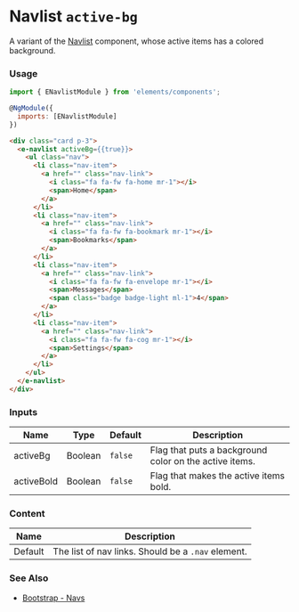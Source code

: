 # Navlist `active-bg`

A variant of the [Navlist](/?selectedKind=Components/Navlist&selectedStory=Default) component, whose active items has a colored background.

<!-- STORY -->

### Usage

```js
import { ENavlistModule } from 'elements/components';

@NgModule({
  imports: [ENavlistModule]
})
```
```html
<div class="card p-3">
  <e-navlist activeBg={{true}}>
    <ul class="nav">
      <li class="nav-item">
        <a href="" class="nav-link">
          <i class="fa fa-fw fa-home mr-1"></i>
          <span>Home</span>
        </a>
      </li>
      <li class="nav-item">
        <a href="" class="nav-link">
          <i class="fa fa-fw fa-bookmark mr-1"></i>
          <span>Bookmarks</span>
        </a>
      </li>
      <li class="nav-item">
        <a href="" class="nav-link">
          <i class="fa fa-fw fa-envelope mr-1"></i>
          <span>Messages</span>
          <span class="badge badge-light ml-1">4</span>
        </a>
      </li>
      <li class="nav-item">
        <a href="" class="nav-link">
          <i class="fa fa-fw fa-cog mr-1"></i>
          <span>Settings</span>
        </a>
      </li>
    </ul>
  </e-navlist>
</div>
```

### Inputs

| Name       | Type    | Default | Description |
|------------|---------|---------|-------------|
| activeBg   | Boolean | `false` | Flag that puts a background color on the active items. |
| activeBold | Boolean | `false` | Flag that makes the active items bold. |

### Content

| Name    | Description |
|---------|-------------|
| Default | The list of nav links. Should be a `.nav` element. |


### See Also
- [Bootstrap - Navs](http://getbootstrap.com/docs/4.0/components/navs/)

